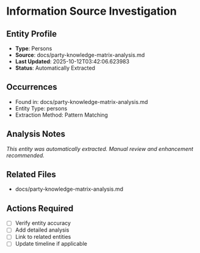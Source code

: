 # Information Source Investigation

## Entity Profile
- **Type**: Persons
- **Source**: docs/party-knowledge-matrix-analysis.md
- **Last Updated**: 2025-10-12T03:42:06.623983
- **Status**: Automatically Extracted

## Occurrences
- Found in: docs/party-knowledge-matrix-analysis.md
- Entity Type: persons
- Extraction Method: Pattern Matching

## Analysis Notes
*This entity was automatically extracted. Manual review and enhancement recommended.*

## Related Files
- docs/party-knowledge-matrix-analysis.md

## Actions Required
- [ ] Verify entity accuracy
- [ ] Add detailed analysis
- [ ] Link to related entities
- [ ] Update timeline if applicable
